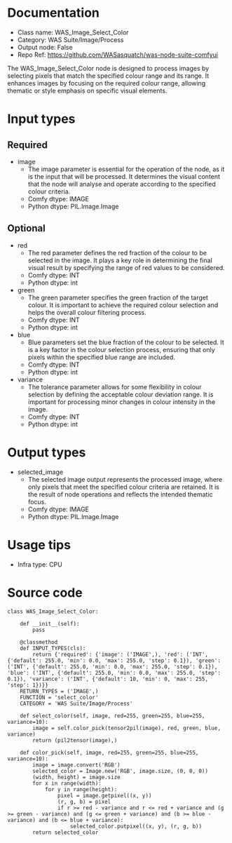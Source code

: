 # Documentation
- Class name: WAS_Image_Select_Color
- Category: WAS Suite/Image/Process
- Output node: False
- Repo Ref: https://github.com/WASasquatch/was-node-suite-comfyui

The WAS_Image_Select_Color node is designed to process images by selecting pixels that match the specified colour range and its range. It enhances images by focusing on the required colour range, allowing thematic or style emphasis on specific visual elements.

# Input types
## Required
- image
    - The image parameter is essential for the operation of the node, as it is the input that will be processed. It determines the visual content that the node will analyse and operate according to the specified colour criteria.
    - Comfy dtype: IMAGE
    - Python dtype: PIL.Image.Image
## Optional
- red
    - The red parameter defines the red fraction of the colour to be selected in the image. It plays a key role in determining the final visual result by specifying the range of red values to be considered.
    - Comfy dtype: INT
    - Python dtype: int
- green
    - The green parameter specifies the green fraction of the target colour. It is important to achieve the required colour selection and helps the overall colour filtering process.
    - Comfy dtype: INT
    - Python dtype: int
- blue
    - Blue parameters set the blue fraction of the colour to be selected. It is a key factor in the colour selection process, ensuring that only pixels within the specified blue range are included.
    - Comfy dtype: INT
    - Python dtype: int
- variance
    - The tolerance parameter allows for some flexibility in colour selection by defining the acceptable colour deviation range. It is important for processing minor changes in colour intensity in the image.
    - Comfy dtype: INT
    - Python dtype: int

# Output types
- selected_image
    - The selected image output represents the processed image, where only pixels that meet the specified colour criteria are retained. It is the result of node operations and reflects the intended thematic focus.
    - Comfy dtype: IMAGE
    - Python dtype: PIL.Image.Image

# Usage tips
- Infra type: CPU

# Source code
```
class WAS_Image_Select_Color:

    def __init__(self):
        pass

    @classmethod
    def INPUT_TYPES(cls):
        return {'required': {'image': ('IMAGE',), 'red': ('INT', {'default': 255.0, 'min': 0.0, 'max': 255.0, 'step': 0.1}), 'green': ('INT', {'default': 255.0, 'min': 0.0, 'max': 255.0, 'step': 0.1}), 'blue': ('INT', {'default': 255.0, 'min': 0.0, 'max': 255.0, 'step': 0.1}), 'variance': ('INT', {'default': 10, 'min': 0, 'max': 255, 'step': 1})}}
    RETURN_TYPES = ('IMAGE',)
    FUNCTION = 'select_color'
    CATEGORY = 'WAS Suite/Image/Process'

    def select_color(self, image, red=255, green=255, blue=255, variance=10):
        image = self.color_pick(tensor2pil(image), red, green, blue, variance)
        return (pil2tensor(image),)

    def color_pick(self, image, red=255, green=255, blue=255, variance=10):
        image = image.convert('RGB')
        selected_color = Image.new('RGB', image.size, (0, 0, 0))
        (width, height) = image.size
        for x in range(width):
            for y in range(height):
                pixel = image.getpixel((x, y))
                (r, g, b) = pixel
                if r >= red - variance and r <= red + variance and (g >= green - variance) and (g <= green + variance) and (b >= blue - variance) and (b <= blue + variance):
                    selected_color.putpixel((x, y), (r, g, b))
        return selected_color
```